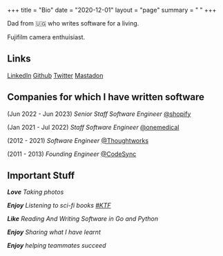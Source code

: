 +++
title = "Bio"
date = "2020-12-01"
layout = "page"
summary = " "
+++

Dad from 🇺🇬 who writes software for a living.

Fujifilm camera enthuisiast.

## Links
 
[LinkedIn](https://www.linkedin.com/in/muranga/)
[Github](https://github.com/jamesmura)
[Twitter](https://twitter.com/murangajames)
[Mastadon](https://mstdn.plus/@jmuranga/)


## Companies for which I have written software

(Jun 2022 - Jun 2023) *Senior Staff Software Engineer* [@shopify](https://www.shopify.com)

(Jan 2021 - Jul 2022) *Staff Software Engineer* [@onemedical](https://www.onemedical.com)

(2012 - 2021) *Software Engineer* [@Thoughtworks](https://www.thoughtworks.com)

(2011 - 2013) *Founding Engineer* [@CodeSync](https://www.codesync.ug)


## Important Stuff

***Love** Taking photos*

***Enjoy** Listening to sci-fi books [#KTF](https://www.reddit.com/r/KTF/)*

***Like** Reading And Writing Software in Go and Python*

***Enjoy** Sharing what I have learnt*

***Enjoy** helping teammates succeed*
